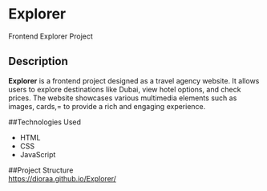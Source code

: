 # Explorer
Frontend Explorer Project

## Description  
**Explorer** is a frontend project designed as a travel agency website. It allows users to explore destinations like Dubai, view hotel options, and check prices. The website showcases various multimedia elements such as images, cards,= to provide a rich and engaging experience.

##Technologies Used  
- HTML  
- CSS  
- JavaScript

##Project Structure  
https://dioraa.github.io/Explorer/
